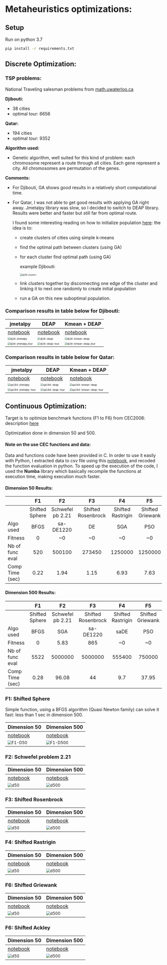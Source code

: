 # Metaheuristics optimizations:

## Setup

Run on python 3.7

```bash
pip install -r requirements.txt
```

## Discrete Optimization:

### TSP problems:

National Traveling salesman problems from [math.uwaterloo.ca](http://www.math.uwaterloo.ca/tsp/world/countries.html)

**Djibouti:**

- 38 cities
- optimal tour: 6656

**Qatar:**

- 194 cities
- optimal tour: 9352

**Algorithm used:** 

- Genetic algorithm, well suited for this kind of problem: each chromosome represent a route through all cities. Each gene represent a city. All chromosomes are permutation of the genes.

**Comments:**

- For Djibouti, GA shows good results in a relatively short computational time. 

- For Qatar, I was not able to get good results with applying GA right away. Jmetalpy library was slow, so I decided to switch to DEAP library. Results were better and faster but still far from optimal route. 

  I found some interesting reading on how to initialize population [here](https://www.researchgate.net/publication/283031756_An_Improved_Genetic_Algorithm_with_Initial_Population_Strategy_for_Symmetric_TSP): the idea is to:

  - create clusters of cities using simple k-means

  - find the optimal path between clusters (using GA)

  - for each cluster find optimal path (using GA)

    example Djibouti:

    <img src="1-tsp_dj38/dj38-clusters.png" alt="dj38-clusters" style="zoom:50%;" />

  - link clusters together by disconnecting one edge of the cluster and linking it to next one randomly to create initial population

  - run a GA on this new suboptimal population.

### Comparison results in table below for Djibouti:

| jmetalpy                                                     | DEAP                                                         | Kmean + DEAP                                                 |
| ------------------------------------------------------------ | ------------------------------------------------------------ | ------------------------------------------------------------ |
| [notebook](1-tsp_dj38/tsp_dj38_jmetalpy.ipynb)               | [notebook](1-tsp_dj38/tsp_dj38_deap.ipynb)                   | [notebook](1-tsp_dj38/tsp_dj38_deap_kmeans_init.ipynb)       |
| <img src="1-tsp_dj38/dj38-jmetalpy.png" alt="dj38-jmetalpy" style="zoom:50%;" /> | <img src="1-tsp_dj38/dj38-deap.png" alt="dj38-deap" style="zoom:50%;" /> | <img src="1-tsp_dj38/dj38-kmean-deap.png" alt="dj38-kmean-deap" style="zoom:50%;" /> |
| <img src="1-tsp_dj38/dj38-jmetalpy_tour.png" alt="dj38-jmetalpy_tour" style="zoom:50%;" /> | <img src="1-tsp_dj38/dj38-deap-tour.png" alt="dj38-deap-tour" style="zoom:50%;" /> | <img src="1-tsp_dj38/dj38-kmean-deap_tour.png" alt="dj38-kmean-deap_tour" style="zoom:50%;" /> |



### Comparison results in table below for Qatar:

| jmetalpy                                                     | DEAP                                                         | Kmean + DEAP                                                 |
| ------------------------------------------------------------ | ------------------------------------------------------------ | ------------------------------------------------------------ |
| [notebook](2-tsp_qa194/tsp_qa194_jmetalpy.ipynb)             | [notebook](2-tsp_qa194/tsp_qa194_deap.ipynb)                 | [notebook](2-tsp_qa194/tsp_qa194_deap_kmeans_init.ipynb)     |
| <img src="2-tsp_qa194/qa194-jmetalpy.png" alt="qa194-jmetalpy" style="zoom:50%;" /> | <img src="2-tsp_qa194/qa194-deap.png" alt="qa194-deap" style="zoom:50%;" /> | <img src="2-tsp_qa194/qa194-kmean-deap.png" alt="qa194-kmean-deap" style="zoom:50%;" /> |
| <img src="2-tsp_qa194/qa194-jmetalpy-tour.png" alt="qa194-jmetalpy-tour" style="zoom:50%;" /> | <img src="2-tsp_qa194/qa194-deap-tour.png" alt="qa194-deap-tour" style="zoom:50%;" /> | <img src="2-tsp_qa194/qa194-kmean-deap-tour.png" alt="qa194-kmean-deap-tour" style="zoom:50%;" /> |

## Continuous Optimization:

Target is to optimize benchmark functions (F1 to F6) from CEC2008: description [here](assignment/CEC2008_TechnicalReport.pdf)

Optimization done in dimension 50 and 500.

#### Note on the use CEC functions and data: 

Data and functions code have been provided in C. In order to use it easily with Python, I extracted data to csv file using this [notebook](0-datah_to_csv.ipynb), and recoded the function evaluation in python. To speed up the execution of the code, I used the **Numba** library which basically recompile the functions at execution time, making execution much faster. 

#### Dimension 50 Results:

|                 |       F1       |        F2        |         F3         |        F4         |        F5        |       F6       |
| --------------- | :------------: | :--------------: | :----------------: | :---------------: | :--------------: | :------------: |
|                 | Shifted Sphere | Schwefel pb 2.21 | Shifted Rosenbrock | Shifted Rastrigin | Shifted Griewank | Shifted Ackley |
| Algo used       |      BFGS      |    sa-DE1220     |         DE         |        SGA        |       PSO        |      ABC       |
| Fitness         |       0        |        ~0        |         ~0         |        ~0         |        ~0        |       ~0       |
| Nb of func eval |      520       |      500100      |       273450       |      1250000      |     1250000      |     750000     |
| Comp Time (sec) |      0.22      |       1.94       |        1.15        |       6.93        |       7.63       |      4.33      |

#### Dimension 500 Results:

|                 |       F1       |        F2        |         F3         |        F4         |        F5        |       F6       |
| --------------- | :------------: | :--------------: | :----------------: | :---------------: | :--------------: | :------------: |
|                 | Shifted Sphere | Schwefel pb 2.21 | Shifted Rosenbrock | Shifted Rastrigin | Shifted Griewank | Shifted Ackley |
| Algo used       |      BFGS      |       SGA        |     sa-DE1220      |       saDE        |       PSO        |      PSO       |
| Fitness         |       0        |       5.83       |        865         |        ~0         |        ~0        |       ~0       |
| Nb of func eval |      5522      |     5000000      |      5000000       |      555400       |      750000      |     500000     |
| Comp Time (sec) |      0.28      |      96.08       |         44         |        9.7        |      37.95       |     22.68      |



### F1: Shifted Sphere  

Simple function, using a BFGS algorithm (Quasi Newton family) can solve it fast: less than 1 sec in dimension 500.

| Dimension 50                                                 | Dimension 500                                                |
| ------------------------------------------------------------ | ------------------------------------------------------------ |
| [notebook](3-shifted-Sphere/shifted_sphere_d50.ipynb)        | [notebook](3-shifted-Sphere/shifted_sphere_d500.ipynb)       |
| <img src="3-shifted-Sphere/d50.png" alt="F1-D50" style="zoom: 80%;" /> | <img src="3-shifted-Sphere/d500.png" alt="F1-D500" style="zoom: 80%;" /> |



### F2: Schwefel problem 2.21

| Dimension 50                                                 | Dimension 500                                                |
| ------------------------------------------------------------ | ------------------------------------------------------------ |
| [notebook](4-Schwefel-Problem-2_21/schwefel_problem_221_d50.ipynb) | [notebook](4-Schwefel-Problem-2_21/schwefel_problem_221_d500.ipynb) |
| <img src="4-Schwefel-Problem-2_21/d50.png" alt="d50" style="zoom: 80%;" /> | <img src="4-Schwefel-Problem-2_21/d500.png" alt="d500" style="zoom: 80%;" /> |



### F3: Shifted Rosenbrock

| Dimension 50                                                 | Dimension 500                                                |
| ------------------------------------------------------------ | ------------------------------------------------------------ |
| [notebook](5-shifted-Rosenbrock/shifted_rosenbrock_d50.ipynb) | [notebook](5-shifted-Rosenbrock/shifted_rosenbrock_d500.ipynb) |
| <img src="5-shifted-Rosenbrock/d50.png" alt="d50" style="zoom: 80%;" /> | <img src="5-shifted-Rosenbrock/d500.png" alt="d500" style="zoom: 80%;" /> |



### F4: Shifted Rastrigin

| Dimension 50                                                 | Dimension 500                                                |
| ------------------------------------------------------------ | ------------------------------------------------------------ |
| [notebook](6-shifted-Rastrigin/shifted_rastrigin_d50.ipynb)  | [notebook](6-shifted-Rastrigin/shifted_rastrigin_d500.ipynb) |
| <img src="6-shifted-Rastrigin/d50.png" alt="d50" style="zoom: 80%;" /> | <img src="6-shifted-Rastrigin/d500.png" alt="d500" style="zoom: 80%;" /> |



### F6: Shifted Griewank

| Dimension 50                                                 | Dimension 500                                                |
| ------------------------------------------------------------ | ------------------------------------------------------------ |
| [notebook](6-shifted-Griewank/shifted_griewank_d50.ipynb)    | [notebook](6-shifted-Griewank/shifted_griewank_d500.ipynb)   |
| <img src="7-shifted-Griewank/d50.png" alt="d50" style="zoom: 80%;" /> | <img src="7-shifted-Griewank/d500.png" alt="d500" style="zoom: 80%;" /> |



### F6: Shifted Ackley

| Dimension 50                                                 | Dimension 500                                                |
| ------------------------------------------------------------ | ------------------------------------------------------------ |
| [notebook](6-shifted-Ackley/shifted_ackley_d50.ipynb)        | [notebook](6-shifted-Ackley/shifted_ackley_d500.ipynb)       |
| <img src="8-shifted-Ackley/d50.png" alt="d50" style="zoom: 80%;" /> | <img src="8-shifted-Ackley/d500.png" alt="d500" style="zoom: 80%;" /> |



